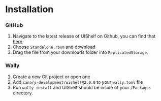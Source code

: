 # Installation

### GitHub

1. Navigate to the latest release of UIShelf on Github, you can find that [here](https://github.com/canary-softworks/UIShelf/releases/)
2. Choose `Standalone.rbxm` and download
3. Drag the file from your downloads folder into `ReplicatedStorage`.

### Wally

1. Create a new Git project or open one
2. Add `canary-development/uishelf@2.0.0` to your `wally.toml` file
3. Run `wally install` and UIShelf should be inside of your `/Packages` directory.